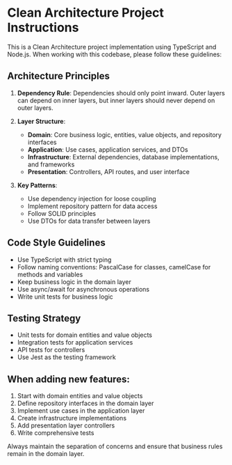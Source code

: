 <!-- Use this file to provide workspace-specific custom instructions to Copilot. For more details, visit https://code.visualstudio.com/docs/copilot/copilot-customization#_use-a-githubcopilotinstructionsmd-file -->

# Clean Architecture Project Instructions

This is a Clean Architecture project implementation using TypeScript and Node.js. When working with this codebase, please follow these guidelines:

## Architecture Principles

1. **Dependency Rule**: Dependencies should only point inward. Outer layers can depend on inner layers, but inner layers should never depend on outer layers.

2. **Layer Structure**:
   - **Domain**: Core business logic, entities, value objects, and repository interfaces
   - **Application**: Use cases, application services, and DTOs
   - **Infrastructure**: External dependencies, database implementations, and frameworks
   - **Presentation**: Controllers, API routes, and user interface

3. **Key Patterns**:
   - Use dependency injection for loose coupling
   - Implement repository pattern for data access
   - Follow SOLID principles
   - Use DTOs for data transfer between layers

## Code Style Guidelines

- Use TypeScript with strict typing
- Follow naming conventions: PascalCase for classes, camelCase for methods and variables
- Keep business logic in the domain layer
- Use async/await for asynchronous operations
- Write unit tests for business logic

## Testing Strategy

- Unit tests for domain entities and value objects
- Integration tests for application services
- API tests for controllers
- Use Jest as the testing framework

## When adding new features:

1. Start with domain entities and value objects
2. Define repository interfaces in the domain layer
3. Implement use cases in the application layer
4. Create infrastructure implementations
5. Add presentation layer controllers
6. Write comprehensive tests

Always maintain the separation of concerns and ensure that business rules remain in the domain layer.
